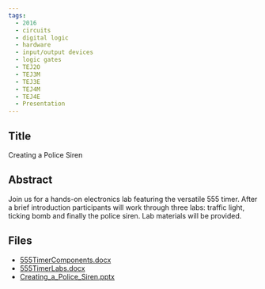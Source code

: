 ```yaml
---
tags:
  - 2016
  - circuits
  - digital logic
  - hardware
  - input/output devices
  - logic gates
  - TEJ2O
  - TEJ3M
  - TEJ3E
  - TEJ4M
  - TEJ4E
  - Presentation
---
```

    
## Title

Creating a Police Siren

## Abstract

Join us for a hands-on electronics lab featuring the versatile 555 timer. After a brief introduction participants will work through three labs: traffic light, ticking bomb and finally the police siren. Lab materials will be provided.

## Files

- [555TimerComponents.docx](https://www.russellgordon.ca/acse/cemc-cse-resources/resources/2016/Samantha_Brace/555TimerComponents.docx)
- [555TimerLabs.docx](https://www.russellgordon.ca/acse/cemc-cse-resources/resources/2016/Samantha_Brace/555TimerLabs.docx)
- [Creating_a_Police_Siren.pptx](https://www.russellgordon.ca/acse/cemc-cse-resources/resources/2016/Samantha_Brace/Creating_a_Police_Siren.pptx)
